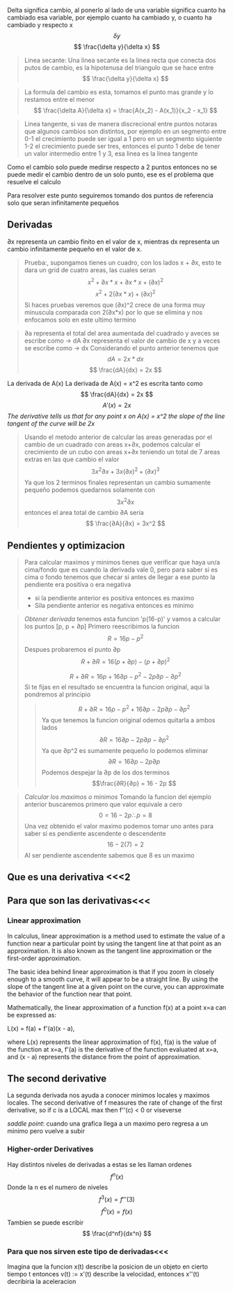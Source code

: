 Delta significa cambio, al ponerlo al lado de una variable significa cuanto ha cambiado esa variable, por ejemplo cuanto ha cambiado y, o cuanto ha cambiado y respecto x
$$ \delta y $$
$$ \frac{\delta y}{\delta x} $$
> Linea secante: Una linea secante es la linea recta que conecta dos putos de cambio, es la hipotenusa del triangulo que se hace entre $$ \frac{\delta y}{\delta x} $$

> La formula del cambio es esta, tomamos el punto mas grande y lo restamos entre el menor
> $$ \frac{\delta A}{\delta x} = \frac{A(x_2) - A(x_1)}{x_2 - x_1} $$

> Linea tangente, si vas de manera discrecional entre puntos notaras que algunos cambios son distintos, por ejemplo en un segmento entre 0-1 el crecimiento puede ser igual a 1 pero en un segmento siguiente 1-2 el crecimiento puede ser tres, entonces el punto 1 debe de tener un valor intermedio entre 1 y 3, esa linea es la linea tangente

Como el cambio solo puede medirse respecto a 2 puntos entonces no se puede medir el cambio dentro de un solo punto, ese es el problema que resuelve el calculo

Para resolver este punto seguiremos tomando dos puntos de referencia solo que seran infinitamente pequeños

## Derivadas
∂x representa un cambio finito en el valor de x, mientras dx representa un cambio infinitamente pequeño en el valor de x.

> Prueba:, supongamos tienes un cuadro, con los lados x + ∂x, esto te dara un grid de cuatro areas, las cuales seran
> $$ x^2 + ∂x*x+∂x*x+(∂x)^2 $$
> $$ x^2+2(∂x*x)+(∂x)^2 $$
> Si haces pruebas veremos que (∂x)^2 crece de una forma muy minuscula comparada con 2(∂x*x) por lo que se elimina y nos enfocamos solo en este ultimo termino

> ∂a representa el total del area aumentada del cuadrado y aveces se escribe como -> dA
> ∂x representa el valor de cambio de x y a veces se escribe como -> dx
> Considerando el punto anterior tenemos que
> $$dA = 2x*dx $$
> $$ \frac{dA}{dx} = 2x $$

La derivada de A(x)
La derivada de A(x) = x^2 es escrita tanto como
$$ \frac{dA}{dx} = 2x $$
$$A'(x) = 2x$$
_The derivative tells us that for any point x on A(x) = x^2 the slope of the line tangent of the curve will be 2x_

> Usando el metodo anterior de calcular las areas generadas por el cambio de un cuadrado con areas x+∂x, podemos calcular el crecimiento de un cubo con areas x+∂x teniendo un total de 7 areas extras en las que cambio el valor
> $$ 3x^2∂x + 3x(∂x)^2 + (∂x)^3 $$
> Ya que los 2 terminos finales representan un cambio sumamente pequeño podemos quedarnos solamente con
> $$ 3x^2∂x $$
> entonces el area total de cambio ∂A seria
> $$ \frac{∂A}{∂x} = 3x^2 $$

## Pendientes y optimizacion
> Para calcular maximos y minimos tienes que verificar que haya un/a cima/fondo que es cuando la derivada vale 0, pero para saber si es cima o fondo tenemos que checar si antes de llegar a ese punto la pendiente era positiva o era negativa
> - si la pendiente anterior es positiva entonces es maximo
> - Sila pendiente anterior es negativa entonces es minimo

>  *Obtener derivada*
> tenemos esta funcion 'p(16-p)' y vamos a calcular los puntos [p, p + ∂p]
> Primero reescribimos la funcion
> $$ R = 16p - p^2 $$
> Despues probaremos el punto ∂p
> $$ R + ∂R = 16(p + ∂p) - (p + ∂p)^2 $$
> 
> $$R + ∂R = 16p + 16∂p - p^2 - 2p∂p - ∂p^2$$
> Si te fijas en el resultado se encuentra la funcion original, aqui la pondremos al principio
> > $$R + ∂R = 16p - p^2 + 16∂p - 2p∂p - ∂p^2$$
> Ya que tenemos la funcion original odemos quitarla a ambos lados
> $$∂R = 16∂p - 2p∂p - ∂p^2$$
> Ya que ∂p^2 es sumamente pequeño lo podemos eliminar
> $$∂R = 16∂p - 2p∂p$$
> Podemos despejar la ∂p de los dos terminos
> $$\frac{∂R}{∂p} = 16 - 2p $$

> *Calcular los maximos o minimos*
> Tomando la funcion del ejemplo anterior buscaremos primero que valor equivale a cero
> $$ 0 = 16 - 2p \therefore p = 8 $$
> Una vez obtenido el valor maximo podemos tomar uno antes para saber si es pendiente ascendente o descendente
> $$16-2(7) = 2$$
> Al ser pendiente ascendente sabemos que 8 es un maximo

## Que es una derivativa <<<2

## Para que son las derivativas<<< 

### Linear approximation
In calculus, linear approximation is a method used to estimate the value of a function near a particular point by using the tangent line at that point as an approximation. It is also known as the tangent line approximation or the first-order approximation.

The basic idea behind linear approximation is that if you zoom in closely enough to a smooth curve, it will appear to be a straight line. By using the slope of the tangent line at a given point on the curve, you can approximate the behavior of the function near that point.

Mathematically, the linear approximation of a function f(x) at a point x=a can be expressed as:

L(x) = f(a) + f'(a)(x - a),

where L(x) represents the linear approximation of f(x), f(a) is the value of the function at x=a, f'(a) is the derivative of the function evaluated at x=a, and (x - a) represents the distance from the point of approximation.

## The second derivative
La segunda derivada nos ayuda a conocer minimos locales y maximos locales.
The second derivative of f measures the rate of change of the first derivative, so if c is a LOCAL max then f''(c) < 0 or viseverse

_saddle point_: cuando una grafica llega a un maximo pero regresa a un minimo pero vuelve a subir

### Higher-order Derivatives
Hay distintos niveles de derivadas a estas se les llaman ordenes
$$f^n(x) $$
Donde la n es el numero de niveles
$$ f^3(x) = f'''(3) $$
$$ f^0(x) = f(x) $$
Tambien se puede escribir
$$ \frac{d^nf}{dx^n} $$
### Para que nos sirven este tipo de derivadas<<<
Imagina que la funcion x(t) describe la posicion de un objeto en cierto tiempo t
entonces v(t) := x'(t) describe la velocidad, entonces x''(t) decribiria la aceleracion


